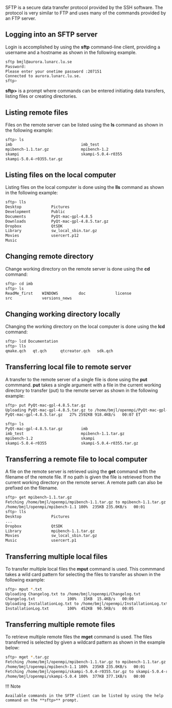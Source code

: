 SFTP is a secure data transfer protocol provided by the SSH software. The protocol is very similar to FTP and uses many of the commands provided by an FTP server.

## Logging into an SFTP server

Login is accomplished by using the **sftp** command-line client, providing a username and a hostname as shown in the following example.

```bash
sftp bmjl@aurora.lunarc.lu.se
Password: 
Please enter your onetime password :207151
Connected to aurora.lunarc.lu.se.
sftp> 
```

**sftp>** is a prompt where commands can be entered initiating data transfers, listing files or creating directories.

## Listing remote files

Files on the remote server can be listed using the **ls** command as shown in the following example:

```bash
sftp> ls
imb                              imb_test                         
mpibench-1.1.tar.gz              mpibench-1.2                     
skampi                           skampi-5.0.4-r0355               
skampi-5.0.4-r0355.tar.gz 
```

## Listing files on the local computer

Listing files on the local computer is done using the **lls** command as shown in the following example:

```bash
sftp> lls 
Desktop				Pictures
Development			Public
Documents			PyQt-mac-gpl-4.8.5
Downloads			PyQt-mac-gpl-4.8.5.tar.gz
Dropbox				QtSDK
Library				sw_local_sbin.tar.gz
Movies				usercert.p12
Music
```

## Changing remote directory

Change working directory on the remote server is done using the **cd** command:

```bash
sftp> cd imb
sftp> ls
ReadMe_first    WINDOWS         doc             license         
src             versions_news 
```

## Changing working directory locally

Changing the working directory on the local computer is done using the **lcd** command:

```bash
sftp> lcd Documentation
sftp> lls
qmake.qch	qt.qch		qtcreator.qch	sdk.qch
```

## Transferring local file to remote server

A transfer to the remote server of a single file is done using the **put** commmand. **put** takes a single argument with a file in the current working directory to transfer (put) to the remote server as shown in the following example:

```bash
sftp> put PyQt-mac-gpl-4.8.5.tar.gz
Uploading PyQt-mac-gpl-4.8.5.tar.gz to /home/bmjl/openmpi/PyQt-mac-gpl-4.8.5.tar.gz
PyQt-mac-gpl-4.8.5.tar.gz   27% 2592KB 918.4KB/s   00:07 ET

sftp> ls
PyQt-mac-gpl-4.8.5.tar.gz        imb                              
imb_test                         mpibench-1.1.tar.gz              
mpibench-1.2                     skampi                           
skampi-5.0.4-r0355               skampi-5.0.4-r0355.tar.gz 
```

## Transferring a remote file to local computer

A file on the remote server is retrieved using the **get** command with the filename of the remote file. If no path is given the file is retrieved from the current working directory on the remote server. A remote path can also be prefixed on the filename.

```bash
sftp> get mpibench-1.1.tar.gz
Fetching /home/bmjl/openmpi/mpibench-1.1.tar.gz to mpibench-1.1.tar.gz
/home/bmjl/openmpi/mpibench-1.1 100%  235KB 235.0KB/s   00:01 
sftp> lls
Desktop				Pictures
...
Dropbox				QtSDK
Library				mpibench-1.1.tar.gz
Movies				sw_local_sbin.tar.gz
Music				usercert.p1
```

## Transferring multiple local files

To transfer multiple local files the **mput** command is used. This commmand takes a wild card pattern for selecting the files to transfer as shown in the following example:

```bash
sftp> mput *.txt
Uploading Changelog.txt to /home/bmjl/openmpi/Changelog.txt
Changelog.txt              100%   15KB  15.4KB/s   00:00    
Uploading InstallationLog.txt to /home/bmjl/openmpi/InstallationLog.txt
InstallationLog.txt        100%  452KB  90.5KB/s   00:05 
```

## Transferring multiple remote files

To retrieve multiple remote files the **mget** command is used. The files transferred is selected by given a wildcard pattern as shown in the example below:

```bash
sftp> mget *.tar.gz
Fetching /home/bmjl/openmpi/mpibench-1.1.tar.gz to mpibench-1.1.tar.gz
/home/bmjl/openmpi/mpibench-1.1 100%  235KB 235.0KB/s   00:01    
Fetching /home/bmjl/openmpi/skampi-5.0.4-r0355.tar.gz to skampi-5.0.4-r0355.tar.gz
/home/bmjl/openmpi/skampi-5.0.4 100%  377KB 377.1KB/s   00:00 
```

!!! Note

    Available commands in the SFTP client can be listed by using the help command on the **sftp>** prompt.